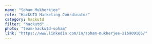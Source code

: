 ```yaml
---
name: "Soham Mukherkjee"
role: "HackUTD Marketing Coordinator"
category: hackutd
filter: "hackutd"
photo: "team-hackutd-soham"
link: "https://www.linkedin.com/in/soham-mukherjee-21b909165/"
---
```

